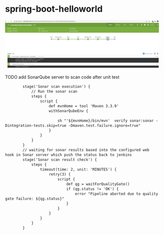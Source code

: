 # spring-boot-helloworld



[![Jenkins](/pictures/jenkinsPipeline.png "Jenkins, pipeline for Springboot")](https://github.com/ShengzhenFu/spring-boot-helloworld/blob/main/pictures/jenkinsPipeline.png)


TODO
add SonarQube server to scan code after unit test

```
        stage('Sonar scan execution') {
            // Run the sonar scan
            steps {
                script {
                    def mvnHome = tool 'Maven 3.3.9'
                    withSonarQubeEnv {

                        sh "'${mvnHome}/bin/mvn'  verify sonar:sonar -Dintegration-tests.skip=true -Dmaven.test.failure.ignore=true"
                    }
                }
            }
        }
        // waiting for sonar results based into the configured web hook in Sonar server which push the status back to jenkins
        stage('Sonar scan result check') {
            steps {
                timeout(time: 2, unit: 'MINUTES') {
                    retry(3) {
                        script {
                            def qg = waitForQualityGate()
                            if (qg.status != 'OK') {
                                error "Pipeline aborted due to quality gate failure: ${qg.status}"
                            }
                        }
                    }
                }
            }
        }
```